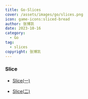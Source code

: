 ```yaml
---
title: Go-Slices
cover: /assets/images/go/slices.png
icon: game-icons:sliced-bread
author: 张博凯
date: 2023-10-16
category:
  - Go
tag:
  - slices
copyright: 张博凯
---
```


### Slice
- [Slice(一)](https://mp.weixin.qq.com/s?__biz=MzU5MjA3MzMzMA==&mid=2247483868&idx=1&sn=05ec88a3903feff61308b4e902fcf0af&chksm=fe2406c1c9538fd7649bcf4b33ddf4b9d2f22876bfbd971bea3ade2b5b842781e1d24b5df208#rd)

- [Slice(二)](https://mp.weixin.qq.com/s?__biz=MzU5MjA3MzMzMA==&mid=2247483987&idx=1&sn=11ac0160a3f9fb9e25470d56c5054755&chksm=fe24054ec9538c58f15a86f21d32ab192fe447437ecb69e976046d5f7c2efccee58ac5de0d26#rd)
